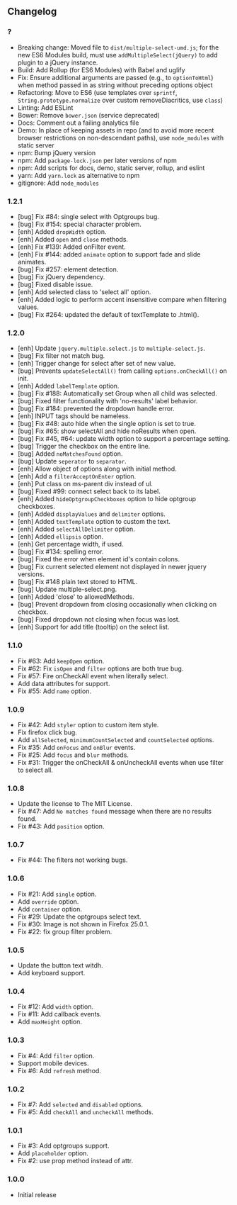 ## Changelog

### ?

- Breaking change: Moved file to `dist/multiple-select-umd.js`; for the
    new ES6 Modules build, must use `addMultipleSelect(jQuery)` to add
    plugin to a jQuery instance.
- Build: Add Rollup (for ES6 Modules) with Babel and uglify
- Fix: Ensure additional arguments are passed (e.g., to `optionToHtml`)
    when method passed in as string without preceding options object
- Refactoring: Move to ES6 (use templates over `sprintf`,
    `String.prototype.normalize` over custom removeDiacritics, use `class`)
- Linting: Add ESLint
- Bower: Remove `bower.json` (service deprecated)
- Docs: Comment out a failing analytics file
- Demo: In place of keeping assets in repo (and to avoid more recent
    browser restrictions on non-descendant paths), use `node_modules`
    with static server
- npm: Bump jQuery version
- npm: Add `package-lock.json` per later versions of npm
- npm: Add scripts for docs, demo, static server, rollup, and eslint
- yarn: Add `yarn.lock` as alternative to npm
- gitignore: Add `node_modules`

### 1.2.1

* [bug] Fix #84: single select with Optgroups bug.
* [bug] Fix #154: special character problem.
* [enh] Added `dropWidth` option.
* [enh] Added `open` and `close` methods.
* [enh] Fix #139: Added onFilter event.
* [enh] Fix #144: added `animate` option to support fade and slide animates.
* [bug] Fix #257: <label> element detection.
* [bug] Fix jQuery dependency.
* [bug] Fixed disable issue.
* [enh] Add selected class to 'select all' option.
* [enh] Added logic to perform accent insensitive compare when filtering values.
* [bug] Fix #264: updated the default of textTemplate to .html().

### 1.2.0

* [enh] Update `jquery.multiple.select.js` to `multiple-select.js`.
* [bug] Fix filter not match bug.
* [enh] Trigger change for select after set of new value.
* [bug] Prevents `updateSelectAll()` from calling `options.onCheckAll()` on init.
* [enh] Added `labelTemplate` option.
* [bug] Fix #188: Automatically set Group when all child was selected.
* [bug] Fixed filter functionality with 'no-results' label behavior.
* [bug] Fix #184: prevented the dropdown handle error.
* [enh] INPUT tags should be nameless.
* [bug] Fix #48: auto hide when the single option is set to true.
* [bug] Fix #65: show selectAll and hide noResults when open.
* [bug] Fix #45, #64: update width option to support a percentage setting.
* [bug] Trigger the checkbox on the entire line.
* [bug] Added `noMatchesFound` option.
* [bug] Update `seperator` to `separator`.
* [enh] Allow object of options along with initial method.
* [enh] Add a `filterAcceptOnEnter` option.
* [enh] Put class on ms-parent div instead of ul.
* [bug] Fixed #99: connect select back to its label.
* [enh] Added `hideOptgroupCheckboxes` option to hide optgroup checkboxes.
* [enh] Added `displayValues` and `delimiter` options.
* [enh] Added `textTemplate` option to custom the text.
* [enh] Added `selectAllDelimiter` option.
* [enh] Added `ellipsis` option.
* [enh] Get percentage width, if used.
* [bug] Fix #134: spelling error.
* [bug] Fixed the error when element id's contain colons.
* [bug] Fix current selected element not displayed in newer jquery versions.
* [bug] Fix #148 plain text stored to HTML.
* [bug] Update multiple-select.png.
* [enh] Added 'close' to allowedMethods.
* [bug] Prevent dropdown from closing occasionally when clicking on checkbox.
* [bug] Fixed dropdown not closing when focus was lost.
* [enh] Support for add title (tooltip) on the select list.

### 1.1.0

* Fix #63: Add ```keepOpen``` option.
* Fix #62: Fix ```isOpen``` and ```filter``` options are both true bug.
* Fix #57: Fire onCheckAll event when literally select.
* Add data attributes for support.
* Fix #55: Add ```name``` option.

### 1.0.9

* Fix #42: Add ```styler``` option to custom item style.
* Fix firefox click bug.
* Add ```allSelected```, ```minimumCountSelected``` and ```countSelected``` options.
* Fix #35: Add ```onFocus``` and ```onBlur``` events.
* Fix #25: Add ```focus``` and ```blur``` methods.
* Fix #31: Trigger the onCheckAll & onUncheckAll events when use filter to select all.

### 1.0.8

* Update the license to The MIT License.
* Fix #47: Add ```No matches found``` message when there are no results found.
* Fix #43: Add ```position``` option.

### 1.0.7

* Fix #44: The filters not working bugs.

### 1.0.6

* Fix #21: Add ```single``` option.
* Add ```override``` option.
* Add ```container``` option.
* Fix #29: Update the optgroups select text.
* Fix #30: Image is not shown in Firefox 25.0.1.
* Fix #22: fix group filter problem.

### 1.0.5

* Update the button text witdh.
* Add keyboard support.

### 1.0.4

* Fix #12: Add ```width``` option.
* Fix #11: Add callback events.
* Add ```maxHeight``` option.

### 1.0.3

* Fix #4: Add ```filter``` option.
* Support mobile devices.
* Fix #6: Add ```refresh``` method.

### 1.0.2

* Fix #7: Add ```selected``` and ```disabled``` options.
* Fix #5: Add ```checkAll``` and ```uncheckAll``` methods.

### 1.0.1

* Fix #3: Add optgroups support.
* Add ```placeholder``` option.
* Fix #2: use prop method instead of attr.

### 1.0.0

* Initial release
